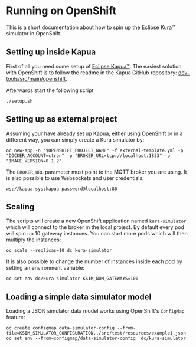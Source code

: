 # Running on OpenShift

This is a short documentation about how to spin up the Eclipse Kura™ simulator in OpenShift.


## Setting up inside Kapua

First of all you need some setup of [Eclipse Kapua™](https://eclipse.org/kapua "Eclipse Kapua™").
The easiest solution with OpenShift is to follow the readme in the Kapua GitHub repository: [dev-tools/src/main/openshift](https://github.com/eclipse/kapua/tree/develop/dev-tools/src/main/openshift "Setting up Kapua on OpenShift").

Afterwards start the following script

    ./setup.sh

## Setting up as external project

Assuming your have already set up Kapua, either using OpenShift or in a different way, you can simply create
a Kura simulator by:

    oc new-app -n "$OPENSHIFT_PROJECT_NAME" -f external-template.yml -p "DOCKER_ACCOUNT=ctron" -p "BROKER_URL=tcp://localhost:1833" -p "IMAGE_VERSION=0.1.2"

The `BROKER_URL` parameter must point to the MQTT broker you are using. It is also possible to use Websockets and user
credentials:

    ws://kapua-sys:kapua-password@localhost:80

## Scaling

The scripts will create a new OpenShift application named `kura-simulator` which will connect to the broker in
the local project. By default every pod will spin up 10 gateway instances. You can start more pods which will then
multiply the instances:

    oc scale --replicas=10 dc kura-simulator

It is also possible to change the number of instances inside each pod by setting an environment variable:

    oc set env dc/kura-simulator KSIM_NUM_GATEWAYS=100

## Loading a simple data simulator model

Loading a JSON simulator data model works using OpenShift's `ConfigMap` feature:

    oc create configmap data-simulator-config --from-file=KSIM_SIMULATOR_CONFIGURATION../src/test/resources/example1.json
    oc set env --from=configmap/data-simulator-config  dc/kura-simulator
